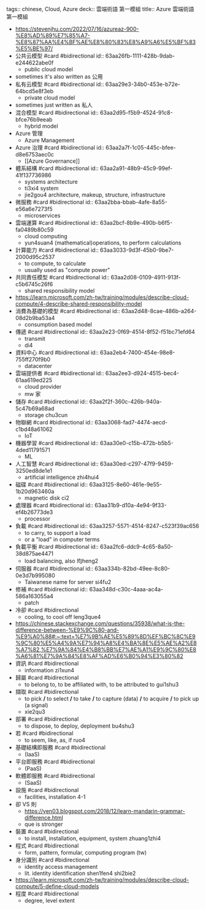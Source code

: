 tags:: chinese, Cloud, Azure
deck:: 雲端術語 第一模組
title:: Azure 雲端術語 第一模組

- https://stevenjhu.com/2022/07/16/azureaz-900-%E8%AD%89%E7%85%A7-%E8%87%AA%E4%BF%AE%E8%80%83%E8%A9%A6%E5%BF%83%E5%BE%97/
- 公共云模型 #card #bidirectional
  id:: 63aa26fb-1111-428b-9dab-e244622abe0f
	- public cloud model
- sometimes it's also written as 公用
- 私有云模型 #card #bidirectional
  id:: 63aa29e3-34b0-453e-b72e-64bcd5e8f3eb
	- private cloud model
- sometimes just written as 私人
- 混合模型 #card #bidirectional
  id:: 63aa2d95-f5b9-4524-91c8-bfce76b9eeab
	- hybrid model
- Azure 管理
	- Azure Management
- Azure 治理 #card #bidirectional
  id:: 63aa2a7f-1c05-445c-bfee-d8e6753aec0c
	- [[Azure Governance]]
- 體系結構 #card #bidirectional
  id:: 63aa2a91-48b9-45c9-99ef-41f137736986
	- systems architecture
	- ti3xi4 system
	- jie2gou4 architecture, makeup, structure, infrastructure
- 微服務 #card #bidirectional
  id:: 63aa2bba-bbab-4afe-8a55-e56a6e7273f5
	- microservices
- 雲端運算 #card #bidirectional
  id:: 63aa2bcf-8b9e-490b-b6f5-fa0489b80c59
	- cloud computing
	- yun4suan4 (mathematical)operations, to perform calculations
- 計算能力 #card #bidirectional
  id:: 63aa3033-9d3f-45b0-9be7-2000d95c2537
	- to compute, to calculate
	- usually used as "compute power"
- 共同責任模型 #card #bidirectional
  id:: 63aa2d08-0109-4911-913f-c5b6745c26f6
	- shared responsibility model
- https://learn.microsoft.com/zh-tw/training/modules/describe-cloud-compute/4-describe-shared-responsibility-model
- 消費為基礎的模型 #card #bidirectional
  id:: 63aa2d48-8cae-486b-a264-08d2b9ba53a4
	- consumption based model
- 傳遞 #card #bidirectional
  id:: 63aa2e23-0f69-4514-8f52-f51bc71efd64
	- transmit
	- di4
- 資料中心 #card #bidirectional
  id:: 63aa2eb4-7400-454e-98e8-755ff270f9b0
	- datacenter
- 雲端提供者 #card #bidirectional
  id:: 63aa2ee3-d924-4515-bec4-61aa619ed225
	- cloud provider
	- mw 家
- 儲存 #card #bidirectional
  id:: 63aa2f2f-360c-426b-940a-5c47b69a68ad
	- storage chu3cun
- 物聯網 #card #bidirectional
  id:: 63aa3068-fad7-4474-aecd-c1bd48a61062
	- IoT
- 機器學習 #card #bidirectional
  id:: 63aa30e0-c15b-472b-b5b5-4ded11791571
	- ML
- 人工智慧 #card #bidirectional
  id:: 63aa30ed-c297-47f9-9459-3250ed8de1e1
	- artificial intelligence zhi4hui4
- 磁碟 #card #bidirectional
  id:: 63aa3125-8e60-461e-9e55-1b20d963460a
	- magnetic disk ci2
- 處理器 #card #bidirectional
  id:: 63aa31b9-d10a-4e94-9f33-ef4b26773de3
	- processor
- 負載 #card #bidirectional
  id:: 63aa3257-5571-4514-8247-c523f39ac656
	- to carry, to support a load
	- or a "load" in computer terms
- 負載平衡 #card #bidirectional
  id:: 63aa2fc6-ddc9-4c65-8a50-38d875ae4471
	- load balancing, also 均heng2
- 伺服器 #card #bidirectional
  id:: 63aa334b-82bd-49ee-8c80-0e3d7b995080
	- Taiwanese name for server si4fu2
- 修補 #card #bidirectional
  id:: 63aa348d-c30c-4aaa-ac4a-586a163055a4
	- patch
- 冷卻 #card #bidirectional
	- cooling, to cool off leng3que4
- https://chinese.stackexchange.com/questions/35938/what-is-the-difference-between-%E9%9C%80-and-%E9%A0%88#:~:text=%E7%9B%AE%E5%89%8D%EF%BC%8C%E9%9C%80%E5%A4%9A%E7%94%A8%E4%BA%8E%E5%AE%A2%E8%A7%82,%E7%9A%84%E4%B8%BB%E7%AE%A1%E9%9C%80%E8%A6%81%E7%9A%84%E8%AF%AD%E6%B0%94%E3%80%82
- 資訊 #card #bidirectional
	- information zi1xun4
- 歸屬 #card #bidirectional
	- to belong to, to be affiliated with, to be attributed to gui1shu3
- 擷取 #card #bidirectional
	- to pick **/** to select **/** to take **/** to capture (data) **/** to acquire **/** to pick up (a signal)
	- xie2qu3
- 部署 #card #bidirectional
	- to dispose, to deploy, deployment bu4shu3
- 若 #card #bidirectional
	- to seem, like, as, if ruo4
- 基礎結構即服務 #card #bidirectional
	- (IaaS)
- 平台即服務 #card #bidirectional
	- (PaaS)
- 軟體即服務 #card #bidirectional
	- (SaaS)
- 設施 #card #bidirectional
	- facilities, installation 4-1
- 卻 VS 則
	- https://yen03.blogspot.com/2018/12/learn-mandarin-grammar-difference.html
	- que is stronger
- 裝置 #card #bidirectional
	- to install, installation, equipment, system zhuang1zhi4
- 程式 #card #bidirectional
	- form, pattern, formular, computing program (tw)
- 身分識別 #card #bidirectional
	- identity access management
	- lit. identity identification shen1fen4 shi2bie2
- https://learn.microsoft.com/zh-tw/training/modules/describe-cloud-compute/5-define-cloud-models
- 程度 #card #bidirectional
	- degree, level extent